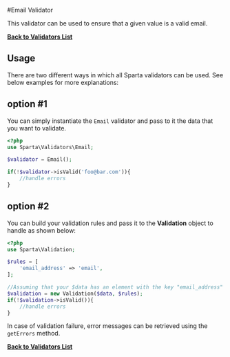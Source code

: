 #Email Validator

This validator can be used to ensure that a given value is a valid email. 

[**Back to Validators List**](./reference.md#validators-list)

## Usage
There are two different ways in which all Sparta validators can be used. See below examples for more explanations:

## option #1
You can simply instantiate the `Email` validator and pass to it the data that you want to validate. 

```php
<?php
use Sparta\Validators\Email;

$validator = Email();

if(!$validator->isValid('foo@bar.com')){ 
	//handle errors
}
```

## option #2
You can build your validation rules and pass it to the __Validation__ object to handle as shown below:

```php
<?php
use Sparta\Validation;

$rules = [
	'email_address' => 'email',
];

//Assuming that your $data has an element with the key "email_address"
$validation = new Validation($data, $rules);
if(!$validation->isValid()){
	//handle errors
}
```

In case of validation failure, error messages can be retrieved using the `getErrors` method.


[**Back to Validators List**](./reference.md#validators-list)
